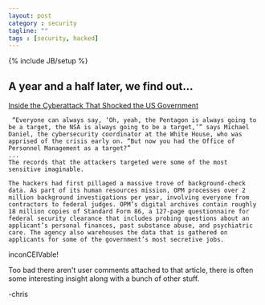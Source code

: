 ```yaml
---
layout: post
category : security
tagline: ""
tags : [security, hacked]
---
```

{% include JB/setup %}


## A year and a half later, we find out...


[Inside the Cyberattack That Shocked the US Government](https://www.wired.com/2016/10/inside-cyberattack-shocked-us-government/)  
  
  
	 “Everyone can always say, ‘Oh, yeah, the Pentagon is always going to be a target, the NSA is always going to be a target,’” says Michael Daniel, the cybersecurity coordinator at the White House, who was apprised of the crisis early on. “But now you had the Office of Personnel Management as a target?”
	...  
	The records that the attackers targeted were some of the most sensitive imaginable.
	  
	The hackers had first pillaged a massive trove of background-check data. As part of its human resources mission, OPM processes over 2 million background investigations per year, involving everyone from contractors to federal judges. OPM’s digital archives contain roughly 18 million copies of Standard Form 86, a 127-page questionnaire for federal security clearance that includes probing questions about an applicant’s personal finances, past substance abuse, and psychiatric care. The agency also warehouses the data that is gathered on applicants for some of the government’s most secretive jobs.

  
inconCEIVable!  
  
Too bad there aren't user comments attached to that article, there is often some interesting insight along with a bunch of other stuff.  
  
-chris

